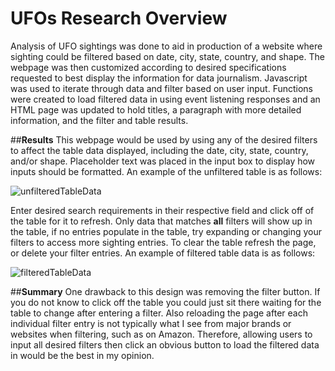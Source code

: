 # **UFOs Research Overview**
Analysis of UFO sightings was done to aid in production of a website where sighting could be filtered based on date, city, state, country, and shape. The webpage was then customized according to desired specifications requested to best display the information for data journalism. Javascript was used to iterate through data and filter based on user input. Functions were created to load filtered data in using event listening responses and an HTML page was updated to hold titles, a paragraph with more detailed information, and the filter and table results. 


##**Results**
This webpage would be used by using any of the desired filters to affect the table data displayed, including the date, city, state, country, and/or shape. Placeholder text was placed in the input box to display how inputs should be formatted. An example of the unfiltered table is as follows:

![unfilteredTableData](https://user-images.githubusercontent.com/100040705/170797283-c7c5853a-0468-4785-b58d-7e90e22a9457.png)


Enter desired search requirements in their respective field and click off of the table for it to refresh. Only data that matches **all** filters will show up in the table, if no entries populate in the table, try expanding or changing your filters to access more sighting entries. To clear the table refresh the page, or delete your filter entries. An example of filtered table data is as follows:

![filteredTableData](https://user-images.githubusercontent.com/100040705/170797306-df4d807b-9455-4c73-ba5a-be2999d3fb96.png)


##**Summary**
One drawback to this design was removing the filter button. If you do not know to click off the table you could just sit there waiting for the table to change after entering a filter. Also reloading the page after each individual filter entry is not typically what I see from major brands or websites when filtering, such as on Amazon. Therefore, allowing users to input all desired filters then click an obvious button to load the filtered data in would be the best in my opinion. 
